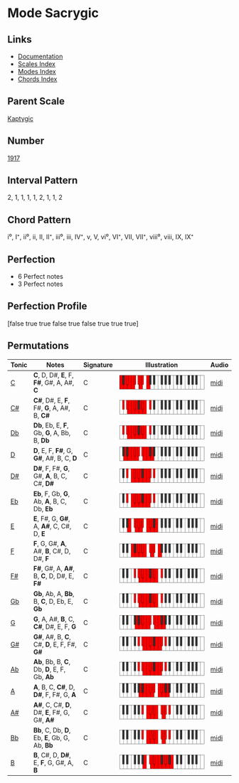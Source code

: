 # Mode Sacrygic

## Links

- [Documentation](index.md)
- [Scales Index](Scales.md)
- [Modes Index](Modes.md)
- [Chords Index](Chords.md)

## Parent Scale

[Kaptygic](ScaleKaptygic.md)

## Number

[1917](https://ianring.com/musictheory/scales/1917)

## Interval Pattern

2, 1, 1, 1, 1, 2, 1, 1, 2

## Chord Pattern

i⁰, I⁺, ii⁰, ii, II, II⁺, iii⁰, iii, IV⁺, v, V, vi⁰, VI⁺, VII, VII⁺, viii⁰, viii, IX, IX⁺

## Perfection

- 6 Perfect notes
- 3 Perfect notes

## Perfection Profile

[false true true false true false true true true]

## Permutations

| Tonic | Notes | Signature | Illustration | Audio |
|-------|-------|-----------|--------------|-------|
| [C](ModeCNaturalSacrygic.md) | **C**, D, D#, **E**, F, **F#**, G#, A, A#, **C** | C | ![CNaturalSacrygic](ModeCNaturalSacrygic.png) | [midi](https://github.com/edipermadi/music/blob/main/docs/ModeCNaturalSacrygic.mid?raw=true) |
| [C#](ModeCSharpSacrygic.md) | **C#**, D#, E, **F**, F#, **G**, A, A#, B, **C#** | C | ![CSharpSacrygic](ModeCSharpSacrygic.png) | [midi](https://github.com/edipermadi/music/blob/main/docs/ModeCSharpSacrygic.mid?raw=true) |
| [Db](ModeDFlatSacrygic.md) | **Db**, Eb, E, **F**, Gb, **G**, A, Bb, B, **Db** | C | ![DFlatSacrygic](ModeDFlatSacrygic.png) | [midi](https://github.com/edipermadi/music/blob/main/docs/ModeDFlatSacrygic.mid?raw=true) |
| [D](ModeDNaturalSacrygic.md) | **D**, E, F, **F#**, G, **G#**, A#, B, C, **D** | C | ![DNaturalSacrygic](ModeDNaturalSacrygic.png) | [midi](https://github.com/edipermadi/music/blob/main/docs/ModeDNaturalSacrygic.mid?raw=true) |
| [D#](ModeDSharpSacrygic.md) | **D#**, F, F#, **G**, G#, **A**, B, C, C#, **D#** | C | ![DSharpSacrygic](ModeDSharpSacrygic.png) | [midi](https://github.com/edipermadi/music/blob/main/docs/ModeDSharpSacrygic.mid?raw=true) |
| [Eb](ModeEFlatSacrygic.md) | **Eb**, F, Gb, **G**, Ab, **A**, B, C, Db, **Eb** | C | ![EFlatSacrygic](ModeEFlatSacrygic.png) | [midi](https://github.com/edipermadi/music/blob/main/docs/ModeEFlatSacrygic.mid?raw=true) |
| [E](ModeENaturalSacrygic.md) | **E**, F#, G, **G#**, A, **A#**, C, C#, D, **E** | C | ![ENaturalSacrygic](ModeENaturalSacrygic.png) | [midi](https://github.com/edipermadi/music/blob/main/docs/ModeENaturalSacrygic.mid?raw=true) |
| [F](ModeFNaturalSacrygic.md) | **F**, G, G#, **A**, A#, **B**, C#, D, D#, **F** | C | ![FNaturalSacrygic](ModeFNaturalSacrygic.png) | [midi](https://github.com/edipermadi/music/blob/main/docs/ModeFNaturalSacrygic.mid?raw=true) |
| [F#](ModeFSharpSacrygic.md) | **F#**, G#, A, **A#**, B, **C**, D, D#, E, **F#** | C | ![FSharpSacrygic](ModeFSharpSacrygic.png) | [midi](https://github.com/edipermadi/music/blob/main/docs/ModeFSharpSacrygic.mid?raw=true) |
| [Gb](ModeGFlatSacrygic.md) | **Gb**, Ab, A, **Bb**, B, **C**, D, Eb, E, **Gb** | C | ![GFlatSacrygic](ModeGFlatSacrygic.png) | [midi](https://github.com/edipermadi/music/blob/main/docs/ModeGFlatSacrygic.mid?raw=true) |
| [G](ModeGNaturalSacrygic.md) | **G**, A, A#, **B**, C, **C#**, D#, E, F, **G** | C | ![GNaturalSacrygic](ModeGNaturalSacrygic.png) | [midi](https://github.com/edipermadi/music/blob/main/docs/ModeGNaturalSacrygic.mid?raw=true) |
| [G#](ModeGSharpSacrygic.md) | **G#**, A#, B, **C**, C#, **D**, E, F, F#, **G#** | C | ![GSharpSacrygic](ModeGSharpSacrygic.png) | [midi](https://github.com/edipermadi/music/blob/main/docs/ModeGSharpSacrygic.mid?raw=true) |
| [Ab](ModeAFlatSacrygic.md) | **Ab**, Bb, B, **C**, Db, **D**, E, F, Gb, **Ab** | C | ![AFlatSacrygic](ModeAFlatSacrygic.png) | [midi](https://github.com/edipermadi/music/blob/main/docs/ModeAFlatSacrygic.mid?raw=true) |
| [A](ModeANaturalSacrygic.md) | **A**, B, C, **C#**, D, **D#**, F, F#, G, **A** | C | ![ANaturalSacrygic](ModeANaturalSacrygic.png) | [midi](https://github.com/edipermadi/music/blob/main/docs/ModeANaturalSacrygic.mid?raw=true) |
| [A#](ModeASharpSacrygic.md) | **A#**, C, C#, **D**, D#, **E**, F#, G, G#, **A#** | C | ![ASharpSacrygic](ModeASharpSacrygic.png) | [midi](https://github.com/edipermadi/music/blob/main/docs/ModeASharpSacrygic.mid?raw=true) |
| [Bb](ModeBFlatSacrygic.md) | **Bb**, C, Db, **D**, Eb, **E**, Gb, G, Ab, **Bb** | C | ![BFlatSacrygic](ModeBFlatSacrygic.png) | [midi](https://github.com/edipermadi/music/blob/main/docs/ModeBFlatSacrygic.mid?raw=true) |
| [B](ModeBNaturalSacrygic.md) | **B**, C#, D, **D#**, E, **F**, G, G#, A, **B** | C | ![BNaturalSacrygic](ModeBNaturalSacrygic.png) | [midi](https://github.com/edipermadi/music/blob/main/docs/ModeBNaturalSacrygic.mid?raw=true) |
